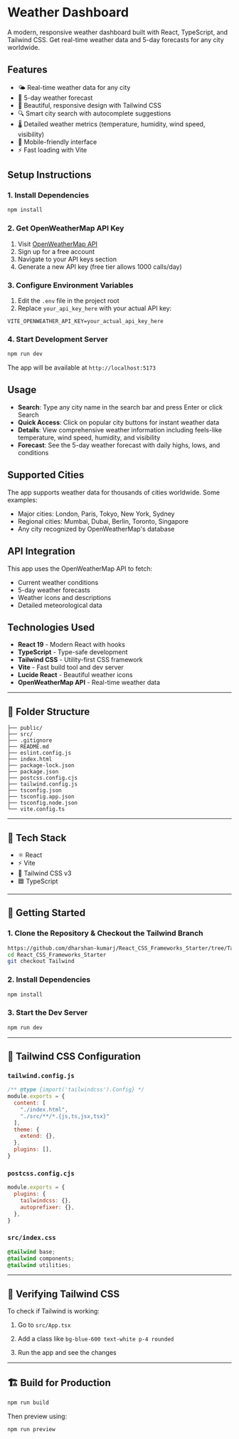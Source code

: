 
# Weather Dashboard

A modern, responsive weather dashboard built with React, TypeScript, and Tailwind CSS. Get real-time weather data and 5-day forecasts for any city worldwide.

## Features

- 🌤️ Real-time weather data for any city
- 📅 5-day weather forecast
- 🎨 Beautiful, responsive design with Tailwind CSS
- 🔍 Smart city search with autocomplete suggestions
- 🌡️ Detailed weather metrics (temperature, humidity, wind speed, visibility)
- 📱 Mobile-friendly interface
- ⚡ Fast loading with Vite

## Setup Instructions

### 1. Install Dependencies
```bash
npm install
```

### 2. Get OpenWeatherMap API Key
1. Visit [OpenWeatherMap API](https://openweathermap.org/api)
2. Sign up for a free account
3. Navigate to your API keys section
4. Generate a new API key (free tier allows 1000 calls/day)

### 3. Configure Environment Variables
1. Edit the `.env` file in the project root
2. Replace `your_api_key_here` with your actual API key:
```env
VITE_OPENWEATHER_API_KEY=your_actual_api_key_here
```

### 4. Start Development Server
```bash
npm run dev
```

The app will be available at `http://localhost:5173`

## Usage

- **Search**: Type any city name in the search bar and press Enter or click Search
- **Quick Access**: Click on popular city buttons for instant weather data
- **Details**: View comprehensive weather information including feels-like temperature, wind speed, humidity, and visibility
- **Forecast**: See the 5-day weather forecast with daily highs, lows, and conditions

## Supported Cities

The app supports weather data for thousands of cities worldwide. Some examples:
- Major cities: London, Paris, Tokyo, New York, Sydney
- Regional cities: Mumbai, Dubai, Berlin, Toronto, Singapore
- Any city recognized by OpenWeatherMap's database

## API Integration

This app uses the OpenWeatherMap API to fetch:
- Current weather conditions
- 5-day weather forecasts
- Weather icons and descriptions
- Detailed meteorological data

## Technologies Used

- **React 19** - Modern React with hooks
- **TypeScript** - Type-safe development
- **Tailwind CSS** - Utility-first CSS framework
- **Vite** - Fast build tool and dev server
- **Lucide React** - Beautiful weather icons
- **OpenWeatherMap API** - Real-time weather data

---

## 📁 Folder Structure


``` 
├── public/  
├── src/  
├── .gitignore  
├── README.md  
├── eslint.config.js  
├── index.html  
├── package-lock.json  
├── package.json  
├── postcss.config.cjs  
├── tailwind.config.js  
├── tsconfig.json  
├── tsconfig.app.json  
├── tsconfig.node.json  
└── vite.config.ts

```

---

## 🧰 Tech Stack

- ⚛️ React
- ⚡ Vite
- 🎨 Tailwind CSS v3
- 🟦 TypeScript


---

## 🚀 Getting Started

### 1. Clone the Repository & Checkout the Tailwind Branch

```bash
https://github.com/dharshan-kumarj/React_CSS_Frameworks_Starter/tree/Tailwind
cd React_CSS_Frameworks_Starter
git checkout Tailwind

```

### 2. Install Dependencies

```bash
npm install

```

### 3. Start the Dev Server

```bash
npm run dev

```

----------

## 🧩 Tailwind CSS Configuration

###  `tailwind.config.js`

```js
/** @type {import('tailwindcss').Config} */
module.exports = {
  content: [
    "./index.html",
    "./src/**/*.{js,ts,jsx,tsx}"
  ],
  theme: {
    extend: {},
  },
  plugins: [],
}

```
### `postcss.config.cjs`

```js
module.exports = {
  plugins: {
    tailwindcss: {},
    autoprefixer: {},
  },
}

```

###  `src/index.css`

```css
@tailwind base;
@tailwind components;
@tailwind utilities;

```

----------

## 🧪 Verifying Tailwind CSS

To check if Tailwind is working:

1.  Go to `src/App.tsx`
    
2.  Add a class like `bg-blue-600 text-white p-4 rounded`
    
3.  Run the app and see the changes
    

----------

## 🏗️ Build for Production

```bash
npm run build

```

Then preview using:

```bash
npm run preview

```
